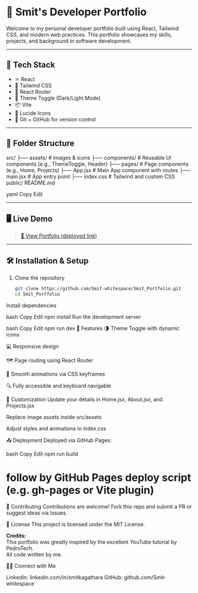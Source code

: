 # 🌟 Smit's Developer Portfolio

Welcome to my personal developer portfolio built using React, Tailwind CSS, and modern web practices. This portfolio showcases my skills, projects, and background in software development.

---

## 🚀 Tech Stack

- ⚛️ React
- 🎨 Tailwind CSS
- 🔄 React Router
- 🌙 Theme Toggle (Dark/Light Mode)
- 📦 Vite
- 🧠 Lucide Icons
- 🧪 Git + GitHub for version control

---

## 📂 Folder Structure

src/
├── assets/ # Images & icons
├── components/ # Reusable UI components (e.g., ThemeToggle, Header)
├── pages/ # Page components (e.g., Home, Projects)
├── App.jsx # Main App component with routes
├── main.jsx # App entry point
├── index.css # Tailwind and custom CSS
public/
README.md

yaml
Copy
Edit

---

## 🖥️ Live Demo

> [🔗 View Portfolio (deployed link)](https://smit-portfolio-five.vercel.app/) 

---

## 🛠️ Installation & Setup

1. Clone the repository  
   ```bash
   git clone https://github.com/Smit-whitespace/Smit_Portfolio.git
   cd Smit_Portfolio
Install dependencies

bash
Copy
Edit
npm install
Run the development server

bash
Copy
Edit
npm run dev
📸 Features
🌗 Theme Toggle with dynamic icons

💻 Responsive design

🗺️ Page routing using React Router

🎨 Smooth animations via CSS keyframes

🔍 Fully accessible and keyboard navigable

🔧 Customization
Update your details in Home.jsx, About.jsx, and Projects.jsx

Replace image assets inside src/assets

Adjust styles and animations in index.css

📤 Deployment
Deployed via GitHub Pages:

bash
Copy
Edit
npm run build
# follow by GitHub Pages deploy script (e.g. gh-pages or Vite plugin)
🤝 Contributing
Contributions are welcome! Fork this repo and submit a PR or suggest ideas via Issues.

📃 License 
This project is licensed under the MIT License.

**Credits:**  
This portfolio was greatly inspired by the excellent YouTube tutorial by PedroTech.  
All code written by me.

🙋‍♂️ Connect with Me

LinkedIn: linkedin.com/in/smitkagathara
GitHub: github.com/Smit-whitespace
